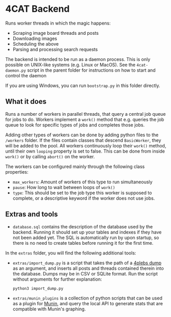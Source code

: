 # 4CAT Backend

Runs worker threads in which the magic happens:

- Scraping image board threads and posts
- Downloading images
- Scheduling the above
- Parsing and processing search requests

The backend is intended to be run as a daemon process. This is only possible on 
UNIX-like systems (e.g. Linux or MacOS). See the `4cat-daemon.py` script in the
parent folder for instructions on how to start and control the daemon

If you are using Windows, you can run `bootstrap.py` in this folder directly.

## What it does
Runs a number of workers in parallel threads, that query a central job queue 
for jobs to do. Workers implement a `work()` method that e.g. queries the job
queue to look for specific types of jobs and completes those jobs.

Adding other types of workers can be done by adding python files to the 
`/workers` folder. If the files contain classes that descend `BasicWorker`, 
they will be added to the pool. All workers continuously loop their `work()` 
method, until their own `looping` property is set to false. This can be done 
from inside `work()` or by calling `abort()` on the worker.

The workers can be configured mainly through the following class properties:

- `max_workers`: Amount of workers of this type to run simultaneously
- `pause`: How long to wait between loops of `work()`
- `type`: This should be set to the job type this worker is supposed to 
  complete, or a descriptive keyword if the worker does not use jobs.

## Extras and tools
- `database.sql` contains the description of the database used by the backend. 
  Running it should set up your tables and indexes if they have not been added 
  yet. The SQL is automatically run by upon startup, so there is no need to
  create tables before running it for the first time. 
  
In the `extras` folder, you will find the following additional tools:

- `extras/import_dump.py` is a script that takes the path of a 
  [4plebs dump](https://archive.org/details/4plebs) as an  argument, and 
  inserts all posts and threads contained therein into the database. Dumps may
  be in CSV or SQLite format. Run the script without arguments for further 
  explanation:

  ```
  python3 import_dump.py
  ```

- `extras/munin_plugins` is a collection of python scripts that can be used as
  a plugin for [Munin](http://munin-monitoring.org), and query the local API to
  generate stats that are compatible with Munin's graphing.